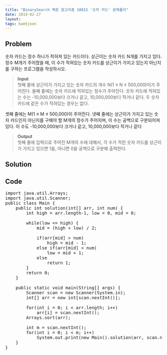 ```yaml
---
title: "BinarySearch 백준 알고리즘 10815 '숫자 카드' 문제풀이"
date: 2019-02-27
layout:
tags: baekjoon
---
```



## Problem
숫자 카드는 정수 하나가 적혀져 있는 카드이다. 상근이는 숫자 카드 N개를 가지고 있다. 정수 M개가 주어졌을 때, 이 수가 적혀있는 숫자 카드를 상근이가 가지고 있는지 아닌지를 구하는 프로그램을 작성하시오.

> <b>Input</b><br>
첫째 줄에 상근이가 가지고 있는 숫자 카드의 개수 N(1 ≤ N ≤ 500,000)이가 주어진다. 둘째 줄에는 숫자 카드에 적혀있는 정수가 주어진다. 숫자 카드에 적혀있는 수는 -10,000,000보다 크거나 같고, 10,000,000보다 작거나 같다. 두 숫자 카드에 같은 수가 적혀있는 경우는 없다.

셋째 줄에는 M(1 ≤ M ≤ 500,000)이 주어진다. 넷째 줄에는 상근이가 가지고 있는 숫자 카드인지 아닌지를 구해야 할 M개의 정수가 주어지며, 이 수는 공백으로 구분되어져 있다. 이 수도 -10,000,000보다 크거나 같고, 10,000,000보다 작거나 같다

> <b>Output</b><br>
첫째 줄에 입력으로 주어진 M개의 수에 대해서, 각 수가 적힌 숫자 카드를 상근이가 가지고 있으면 1을, 아니면 0을 공백으로 구분해 출력한다.


## Solution
## Code
<pre>
import java.util.Arrays;
import java.util.Scanner;
public class Main {
	public int solution(int[] arr, int num) {
		int high = arr.length-1, low = 0, mid = 0;
		
		while(low <= high) {
			mid = (high + low) / 2;
			
			if(arr[mid] > num)
				high = mid - 1;
			else if(arr[mid] < num)
				low = mid + 1;
			else
				return 1;
		}
		return 0;
	}
	
	public static void main(String[] args) {
		Scanner scan = new Scanner(System.in);
		int[] arr = new int[scan.nextInt()];
		
		for(int i = 0; i < arr.length; i++) 
			arr[i] = scan.nextInt();
		Arrays.sort(arr);
		
		int m = scan.nextInt();
		for(int i = 0; i < m; i++)
			System.out.print(new Main().solution(arr, scan.nextInt()) + " ");
	}
}
